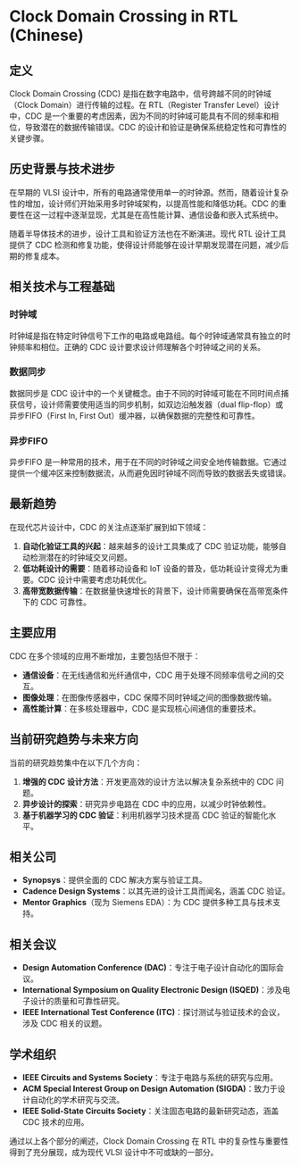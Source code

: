 # Clock Domain Crossing in RTL (Chinese)

## 定义

Clock Domain Crossing (CDC) 是指在数字电路中，信号跨越不同的时钟域（Clock Domain）进行传输的过程。在 RTL（Register Transfer Level）设计中，CDC 是一个重要的考虑因素，因为不同的时钟域可能具有不同的频率和相位，导致潜在的数据传输错误。CDC 的设计和验证是确保系统稳定性和可靠性的关键步骤。

## 历史背景与技术进步

在早期的 VLSI 设计中，所有的电路通常使用单一的时钟源。然而，随着设计复杂性的增加，设计师们开始采用多时钟域架构，以提高性能和降低功耗。CDC 的重要性在这一过程中逐渐显现，尤其是在高性能计算、通信设备和嵌入式系统中。

随着半导体技术的进步，设计工具和验证方法也在不断演进。现代 RTL 设计工具提供了 CDC 检测和修复功能，使得设计师能够在设计早期发现潜在问题，减少后期的修复成本。

## 相关技术与工程基础

### 时钟域

时钟域是指在特定时钟信号下工作的电路或电路组。每个时钟域通常具有独立的时钟频率和相位。正确的 CDC 设计要求设计师理解各个时钟域之间的关系。

### 数据同步

数据同步是 CDC 设计中的一个关键概念。由于不同的时钟域可能在不同时间点捕获信号，设计师需要使用适当的同步机制，如双边沿触发器（dual flip-flop）或异步FIFO（First In, First Out）缓冲器，以确保数据的完整性和可靠性。

### 异步FIFO

异步FIFO 是一种常用的技术，用于在不同的时钟域之间安全地传输数据。它通过提供一个缓冲区来控制数据流，从而避免因时钟域不同而导致的数据丢失或错误。

## 最新趋势

在现代芯片设计中，CDC 的关注点逐渐扩展到如下领域：

1. **自动化验证工具的兴起**：越来越多的设计工具集成了 CDC 验证功能，能够自动检测潜在的时钟域交叉问题。
2. **低功耗设计的需要**：随着移动设备和 IoT 设备的普及，低功耗设计变得尤为重要。CDC 设计中需要考虑功耗优化。
3. **高带宽数据传输**：在数据量快速增长的背景下，设计师需要确保在高带宽条件下的 CDC 可靠性。

## 主要应用

CDC 在多个领域的应用不断增加，主要包括但不限于：

- **通信设备**：在无线通信和光纤通信中，CDC 用于处理不同频率信号之间的交互。
- **图像处理**：在图像传感器中，CDC 保障不同时钟域之间的图像数据传输。
- **高性能计算**：在多核处理器中，CDC 是实现核心间通信的重要技术。

## 当前研究趋势与未来方向

当前的研究趋势集中在以下几个方向：

1. **增强的 CDC 设计方法**：开发更高效的设计方法以解决复杂系统中的 CDC 问题。
2. **异步设计的探索**：研究异步电路在 CDC 中的应用，以减少时钟依赖性。
3. **基于机器学习的 CDC 验证**：利用机器学习技术提高 CDC 验证的智能化水平。

## 相关公司

- **Synopsys**：提供全面的 CDC 解决方案与验证工具。
- **Cadence Design Systems**：以其先进的设计工具而闻名，涵盖 CDC 验证。
- **Mentor Graphics**（现为 Siemens EDA）：为 CDC 提供多种工具与技术支持。

## 相关会议

- **Design Automation Conference (DAC)**：专注于电子设计自动化的国际会议。
- **International Symposium on Quality Electronic Design (ISQED)**：涉及电子设计的质量和可靠性研究。
- **IEEE International Test Conference (ITC)**：探讨测试与验证技术的会议，涉及 CDC 相关的议题。

## 学术组织

- **IEEE Circuits and Systems Society**：专注于电路与系统的研究与应用。
- **ACM Special Interest Group on Design Automation (SIGDA)**：致力于设计自动化的学术研究与交流。
- **IEEE Solid-State Circuits Society**：关注固态电路的最新研究动态，涵盖 CDC 技术的应用。

通过以上各个部分的阐述，Clock Domain Crossing 在 RTL 中的复杂性与重要性得到了充分展现，成为现代 VLSI 设计中不可或缺的一部分。